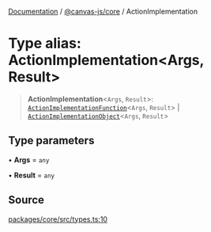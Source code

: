 [Documentation](../../../index.md) / [@canvas-js/core](../index.md) / ActionImplementation

# Type alias: ActionImplementation\<Args, Result\>

> **ActionImplementation**\<`Args`, `Result`\>: [`ActionImplementationFunction`](ActionImplementationFunction.md)\<`Args`, `Result`\> \| [`ActionImplementationObject`](ActionImplementationObject.md)\<`Args`, `Result`\>

## Type parameters

• **Args** = `any`

• **Result** = `any`

## Source

[packages/core/src/types.ts:10](https://github.com/canvasxyz/canvas/blob/4c6b729f/packages/core/src/types.ts#L10)

